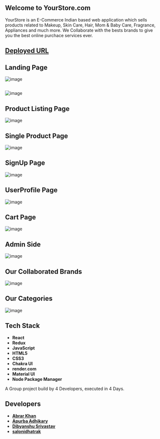 ## Welcome to YourStore.com

YourStore is an E-Commerce Indian based web application which sells products related to Makeup, Skin Care, Hair, Mom & Baby Care, Fragrance, Appliances and much more. We Collaborate with the bests brands to give you the best online purchace services ever. 

## [Deployed URL](https://yourstore.vercel.app/)

## Landing Page 

![image](https://www.linkpicture.com/q/Screenshot-2022-11-13-023122_2.png)

## 
![image](https://user-images.githubusercontent.com/103938174/201488785-35251998-6d88-4d44-9590-8ef39e97d5ea.png)


## Product Listing Page 

![image](https://user-images.githubusercontent.com/103938174/201488964-95e3b180-14d0-4652-b04c-6dfc3179c363.png)




## Single Product Page 

![image](https://user-images.githubusercontent.com/103938174/201489008-6bd36d39-b53c-4e5e-9002-88383f3beea9.png)




## SignUp Page 

![image](https://user-images.githubusercontent.com/103938174/201489047-6dc7a3af-471a-47da-8fc4-17d93721d87c.png)




## UserProfile Page 

![image](https://user-images.githubusercontent.com/103938174/201489088-444c4f4a-d4a6-4dcb-a277-3f44e3644724.png)




## Cart Page

![image](https://user-images.githubusercontent.com/103938174/201489212-32246b52-e358-41ef-99ca-c38280c22e8c.png)




## Admin Side 

![image](https://user-images.githubusercontent.com/103938174/201489262-0ce000a0-7dc1-498b-8f5f-90f4f354a96a.png)




## Our Collaborated Brands    

![image](https://user-images.githubusercontent.com/103938174/201489330-3ac9b30c-88f5-4d8b-8dbd-21a7e501b67e.png)





## Our Categories 

![image](https://user-images.githubusercontent.com/103938174/201489365-a3fa993b-ce8d-4319-9a2d-83619ca577e7.png)


## Tech Stack 
- **React**
- **Redux**
- **JavaScript**
- **HTML5**
- **CSS3**
- **Chakra UI**
- **render.com**
- **Material UI**
- **Node Package Manager**


A Group project build by 4 Developers, executed in 4 Days.

## Developers
- **[Abrar Khan](https://github.com/heyabrar)**
- **[Apurba Adhikary](https://github.com/itsApurba)**
- **[Dibyanshu Srivastav](https://github.com/sdibyanshu)**
- **[salonidhatrak](https://github.com/salonidhatrak)**
